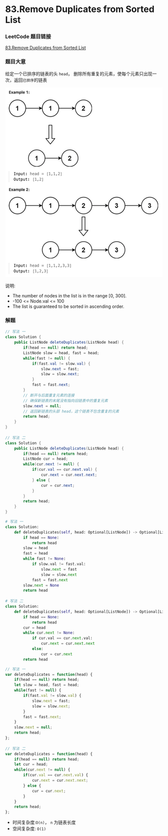# 83.Remove Duplicates from Sorted List

### LeetCode 题目链接

[83.Remove Duplicates from Sorted List](https://leetcode.com/problems/remove-duplicates-from-sorted-list/)

### 题目大意

给定一个已排序的链表的头 `head`， 删除所有重复的元素，使每个元素只出现一次，返回`已排序`的链表

![alt text](example6.png)

说明:
- The number of nodes in the list is in the range [0, 300].
- -100 <= Node.val <= 100
- The list is guaranteed to be sorted in ascending order.

### 解题

```java
// 写法 一
class Solution {
    public ListNode deleteDuplicates(ListNode head) {
        if(head == null) return head;
        ListNode slow = head, fast = head;
        while(fast != null) {
            if(fast.val != slow.val) {
                slow.next = fast;
                slow = slow.next;
            }
            fast = fast.next;
        }
        // 断开与后面重复元素的连接
        // 确保新链表的末尾没有指向旧链表中的重复元素
        slow.next = null;
        // 返回新链表的头部 head，这个链表不包含重复的元素
        return head;
    }
}

// 写法 二
class Solution {
    public ListNode deleteDuplicates(ListNode head) {
        if(head == null) return head;
        ListNode cur = head;
        while(cur.next != null) {
            if(cur.val == cur.next.val) {
                cur.next = cur.next.next;
            } else {
                cur = cur.next;
            }
        }
        return head;
    }
}
```
```python
# 写法 一
class Solution:
    def deleteDuplicates(self, head: Optional[ListNode]) -> Optional[ListNode]:
        if head == None:
            return head
        slow = head
        fast = head
        while fast != None:
            if slow.val != fast.val:
                slow.next = fast
                slow = slow.next
            fast = fast.next
        slow.next = None
        return head

# 写法 二
class Solution:
    def deleteDuplicates(self, head: Optional[ListNode]) -> Optional[ListNode]:
        if head == None:
            return head
        cur = head
        while cur.next != None:
            if cur.val == cur.next.val:
                cur.next = cur.next.next
            else:
                cur = cur.next
        return head
```
```js
// 写法 一
var deleteDuplicates = function(head) {
    if(head == null) return head;
    let slow = head, fast = head;
    while(fast != null) {
        if(fast.val != slow.val) {
            slow.next = fast;
            slow = slow.next;
        }
        fast = fast.next;
    }
    slow.next = null;
    return head;
};

// 写法 二
var deleteDuplicates = function(head) {
    if(head == null) return head;
    let cur = head;
    while(cur.next != null) {
        if(cur.val == cur.next.val) {
            cur.next = cur.next.next;
        } else {
            cur = cur.next;
        }
    }
    return head;
};
```

- 时间复杂度:`O(n)`， `n` 为链表长度
- 空间复杂度: `O(1)`